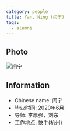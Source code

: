 ```yaml
---
category: people
title: Yan, Ning (闫宁)
tags:
  - alumni
---
```


## Photo

![闫宁](https://user-images.githubusercontent.com/116997215/201502742-7261affc-2e38-4339-b9af-d75a350659f8.jpg)

## Information

- Chinese name: 闫宁
- 毕业时间: 2020年6月
- 导师: 李厚强，刘东
- 工作地点: 快手(杭州)
